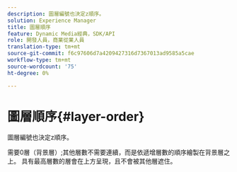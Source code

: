 ```yaml
---
description: 圖層編號也決定z順序。
solution: Experience Manager
title: 圖層順序
feature: Dynamic Media經典，SDK/API
role: 開發人員，商業從業人員
translation-type: tm+mt
source-git-commit: f6c97606d7a4209427316d7367013ad9585a5cae
workflow-type: tm+mt
source-wordcount: '75'
ht-degree: 0%

---
```



# 圖層順序{#layer-order}

圖層編號也決定z順序。

需要0層（背景層）;其他層數不需要連續，而是依遞增層數的順序繪製在背景層之上。 具有最高層數的層會在上方呈現，且不會被其他層遮住。
